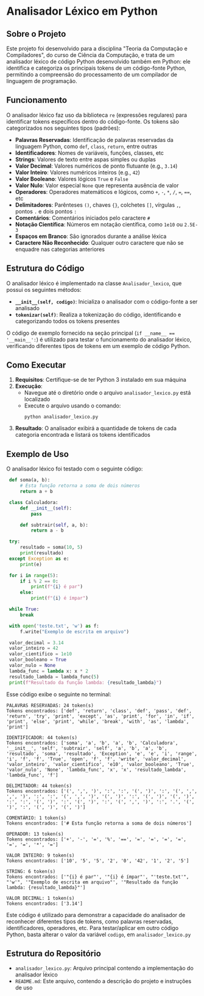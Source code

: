 # Analisador Léxico em Python

## Sobre o Projeto

Este projeto foi desenvolvido para a disciplina "Teoria da Computação e Compiladores", do curso de Ciência da Computação, e trata de um analisador léxico de código Python desenvolvido também em Python: ele identifica e categoriza os principais tokens de um código-fonte Python, permitindo a compreensão do processamento de um compilador de linguagem de programação.

## Funcionamento

O analisador léxico faz uso da biblioteca `re` (expressões regulares) para identificar tokens específicos dentro do código-fonte. Os tokens são categorizados nos seguintes tipos (padrões):

- **Palavras Reservadas**: Identificação de palavras reservadas da linguagem Python, como `def`, `class`, `return`, entre outras
- **Identificadores**: Nomes de variáveis, funções, classes, etc
- **Strings**: Valores de texto entre aspas simples ou duplas
- **Valor Decimal**: Valores numéricos de ponto flutuante (e.g., `3.14`)
- **Valor Inteiro**: Valores numéricos inteiros (e.g., `42`)
- **Valor Booleano**: Valores lógicos `True` e `False`
- **Valor Nulo**: Valor especial `None` que representa ausência de valor
- **Operadores**: Operadores matemáticos e lógicos, como `+`, `-`, `*`, `/`, `=`, `==`, etc
- **Delimitadores**: Parênteses `()`, chaves `{}`, colchetes `[]`, vírgulas `,`, pontos `.` e dois pontos `:`
- **Comentários**: Comentários iniciados pelo caractere `#`
- **Notação Científica**: Números em notação científica, como `1e10` ou `2.5E-3`
- **Espaços em Branco**: São ignorados durante a análise léxica
- **Caractere Não Reconhecido**: Qualquer outro caractere que não se enquadre nas categorias anteriores

## Estrutura do Código

O analisador léxico é implementado na classe `Analisador_lexico`, que possui os seguintes métodos:

- **`__init__(self, codigo)`**: Inicializa o analisador com o código-fonte a ser analisado
- **`tokenizar(self)`**: Realiza a tokenização do código, identificando e categorizando todos os tokens presentes

O código de exemplo fornecido na seção principal (`if __name__ == '__main__':`) é utilizado para testar o funcionamento do analisador léxico, verificando diferentes tipos de tokens em um exemplo de código Python.

## Como Executar

1. **Requisitos**: Certifique-se de ter Python 3 instalado em sua máquina
2. **Execução**:
   - Navegue até o diretório onde o arquivo `analisador_lexico.py` está localizado
   - Execute o arquivo usando o comando:
     ```
     python analisador_lexico.py
     ```
3. **Resultado**: O analisador exibirá a quantidade de tokens de cada categoria encontrada e listará os tokens identificados

## Exemplo de Uso

O analisador léxico foi testado com o seguinte código:

```python
 def soma(a, b):
     # Esta função retorna a soma de dois números
     return a + b

 class Calculadora:
     def __init__(self):
         pass

     def subtrair(self, a, b):
         return a - b

 try:
     resultado = soma(10, 5)
     print(resultado)
 except Exception as e:
     print(e)

 for i in range(5):
     if i % 2 == 0:
         print(f"{i} é par")
     else:
         print(f"{i} é ímpar")

 while True:
     break

 with open('teste.txt', 'w') as f:
     f.write("Exemplo de escrita em arquivo")

 valor_decimal = 3.14
 valor_inteiro = 42
 valor_cientifico = 1e10
 valor_booleano = True
 valor_nulo = None
 lambda_func = lambda x: x * 2
 resultado_lambda = lambda_func(5)
 print(f"Resultado da função lambda: {resultado_lambda}")
```
Esse código exibe o seguinte no terminal:
```
PALAVRAS RESERVADAS: 24 token(s)
Tokens encontrados: ['def', 'return', 'class', 'def', 'pass', 'def', 'return', 'try', 'print', 'except', 'as', 'print', 'for', 'in', 'if', 'print', 'else', 'print', 'while', 'break', 'with', 'as', 'lambda', 'print']

IDENTIFICADOR: 44 token(s)
Tokens encontrados: ['soma', 'a', 'b', 'a', 'b', 'Calculadora', '__init__', 'self', 'subtrair', 'self', 'a', 'b', 'a', 'b', 'resultado', 'soma', 'resultado', 'Exception', 'e', 'e', 'i', 'range', 'i', 'f', 'f', 'True', 'open', 'f', 'f', 'write', 'valor_decimal', 'valor_inteiro', 'valor_cientifico', 'e10', 'valor_booleano', 'True', 'valor_nulo', 'None', 'lambda_func', 'x', 'x', 'resultado_lambda', 'lambda_func', 'f']

DELIMITADOR: 44 token(s)
Tokens encontrados: ['(', ',', ')', ':', ':', '(', ')', ':', '(', ',', ',', ')', ':', ':', '(', ',', ')', '(', ')', ':', '(', ')', '(', ')', ':', ':', '(', ')', ':', '(', ')', ':', '(', ',', ')', ':', '.', '(', ')', ':', '(', ')', '(', ')']

COMENTÁRIO: 1 token(s)
Tokens encontrados: ['# Esta função retorna a soma de dois números']

OPERADOR: 13 token(s)
Tokens encontrados: ['+', '-', '=', '%', '==', '=', '=', '=', '=', '=', '=', '*', '=']

VALOR INTEIRO: 9 token(s)
Tokens encontrados: ['10', '5', '5', '2', '0', '42', '1', '2', '5']

STRING: 6 token(s)
Tokens encontrados: ['"{i} é par"', '"{i} é ímpar"', "'teste.txt'", "'w'", '"Exemplo de escrita em arquivo"', '"Resultado da função lambda: {resultado_lambda}"']

VALOR DECIMAL: 1 token(s)
Tokens encontrados: ['3.14']
```
Este código é utilizado para demonstrar a capacidade do analisador de reconhecer diferentes tipos de tokens, como palavras reservadas, identificadores, operadores, etc. Para testar/aplicar em outro código Python, basta alterar o valor da variável `codigo`, em `analisador_lexico.py` 

## Estrutura do Repositório

- `analisador_lexico.py`: Arquivo principal contendo a implementação do analisador léxico
- `README.md`: Este arquivo, contendo a descrição do projeto e instruções de uso
